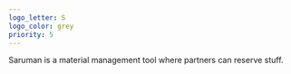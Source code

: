 ```yaml
---
logo_letter: S
logo_color: grey
priority: 5
---
```


Saruman is a material management tool where partners can reserve stuff.
